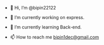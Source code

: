- 👋 Hi, I’m @bipin22122
- 👀 I’m currently working on express.
- 🌱 I’m currently learning Back-end.

- 📫 How to reach me bipin1dec@gmail.com

<!---
bipin22122/bipin22122 is a ✨ special ✨ repository because its `README.md` (this file) appears on your GitHub profile.
You can click the Preview link to take a look at your changes.
--->
